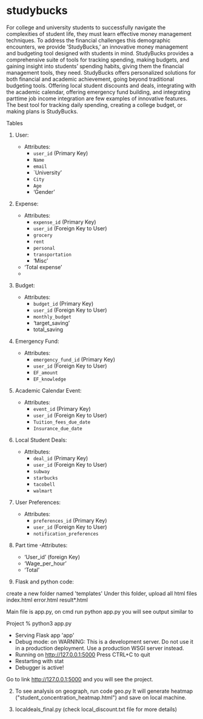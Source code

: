 # studybucks
For college and university students to successfully navigate the complexities of student life, they must learn effective money management techniques. To address the financial challenges this demographic encounters, we provide ’StudyBucks,’ an innovative money management and budgeting tool designed with students in mind. StudyBucks provides a comprehensive suite of tools for tracking spending, making budgets, and gaining insight into students’ spending habits, giving them the financial management tools, they need. StudyBucks offers personalized solutions for both financial and academic achievement, going beyond traditional budgeting tools. Offering local student discounts and deals, integrating with the academic calendar, offering emergency fund building, and integrating parttime job income integration are few examples of innovative features. The best tool for tracking daily spending, creating a college budget, or making plans is StudyBucks.

Tables
1. User:
   - Attributes: 
     - `user_id` (Primary Key)
     - `Name`
     - `email`
     - `University’
     - `City`
     - `Age`
     - ‘Gender’

2. Expense:
   - Attributes:
     - `expense_id` (Primary Key)
     - `user_id` (Foreign Key to User)
     - `grocery`
     - `rent`
     - `personal`
     - `transportation`
     - ‘Misc’
    - ‘Total expense’
    - 
3. Budget:
   - Attributes:
     - `budget_id` (Primary Key)
     - `user_id` (Foreign Key to User)
     - `monthly_budget`
     - ‘target_saving’
     -  total_saving

4. Emergency Fund:
   - Attributes:
     - `emergency_fund_id` (Primary Key)
     - `user_id` (Foreign Key to User)
     - `EF_amount`
     - `EF_knowledge`

5. Academic Calendar Event:
   - Attributes:
     - `event_id` (Primary Key)
     - `user_id` (Foreign Key to User)
     - `Tuition_fees_due_date`
     - `Insurance_due_date`

6. Local Student Deals:
   - Attributes:
     - `deal_id` (Primary Key)
     - `user_id` (Foreign Key to User)
     - `subway`
     - `starbucks`
     - `tacobell`
     - `walmart`

7. User Preferences:
   - Attributes:
     - `preferences_id` (Primary Key)
     - `user_id` (Foreign Key to User)
     - `notification_preferences`

8. Part time
   -Attributes:
     - ‘User_id’ (foreign Key)
     - ‘Wage_per_hour’
     - ‘Total’





1. Flask and python code:

create a new folder named 'templates'
Under this folder, upload all html files
index.html
error.html
result*.html

Main file is app.py, on cmd run python app.py
you will see output similar to

Project % python3 app.py
 * Serving Flask app 'app'
 * Debug mode: on
WARNING: This is a development server. Do not use it in a production deployment. Use a production WSGI server instead.
 * Running on http://127.0.0.1:5000
Press CTRL+C to quit
 * Restarting with stat
 * Debugger is active!

Go to link http://127.0.0.1:5000 and you will see the project.

2. To see analysis on geograph, run code geo.py
   It will generate heatmap ("student_concentration_heatmap.html") and save on local machine.

3. localdeals_final.py
   (check local_discount.txt file for more details)
